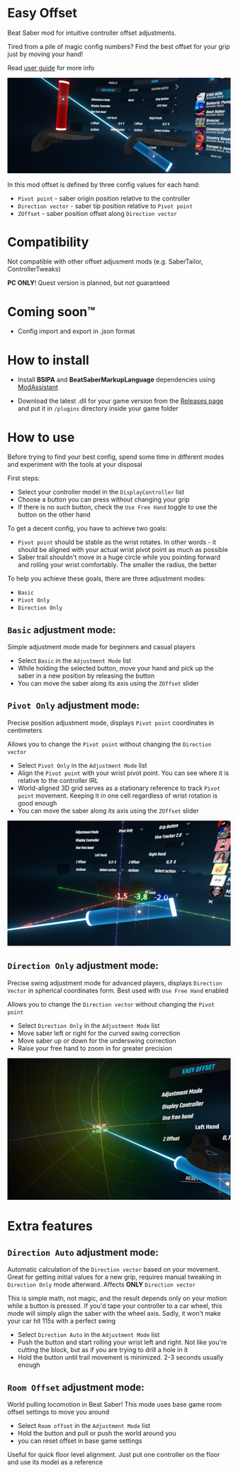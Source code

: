 # Easy Offset

Beat Saber mod for intuitive controller offset adjustments. 

Tired from a pile of magic config numbers? Find the best offset for your grip just by moving your hand!

Read [user guide](https://github.com/Reezonate/EasyOffset#how-to-use) for more info 

![About image](media/About.png)

In this mod offset is defined by three config values for each hand:

- `Pivot point` - saber origin position relative to the controller
- `Direction vector` - saber tip position relative to `Pivot point`
- `ZOffset` - saber position offset along `Direction vector`

# Compatibility

Not compatible with other offset adjusment mods (e.g. SaberTailor, ControllerTweaks)

**PC ONLY**! Quest version is planned, but not guaranteed

# Coming soon™
- Config import and export in .json format

# How to install
- Install **BSIPA** and **BeatSaberMarkupLanguage** dependencies using
 [ModAssistant](https://github.com/Assistant/ModAssistant)
  
- Download the latest .dll for your game version from the 
[Releases page](https://github.com/Reezonate/EasyOffset/releases)
and put it in `/plugins` directory inside your game folder

# How to use
Before trying to find your best config, spend some time in different modes and experiment with the tools at your disposal

First steps:
- Select your controller model in the `DisplayController` list
- Choose a button you can press without changing your grip
- If there is no such button, check the `Use Free Hand` toggle to use the button on the other hand

To get a decent config, you have to achieve two goals:
- `Pivot point` should be stable as the wrist rotates. In other words - it should be aligned with your actual wrist pivot point as much as possible
- Saber trail shouldn't move in a huge circle while you pointing forward and rolling your wrist comfortably. The smaller the radius, the better

To help you achieve these goals, there are three adjustment modes:
- `Basic`
- `Pivot Only`
- `Direction Only`

## `Basic` adjustment mode:
Simple adjustment mode made for beginners and casual players
- Select `Basic` in the `Adjustment Mode` list
- While holding the selected button, move your hand and pick up the saber in a new position by releasing the button
- You can move the saber along its axis using the `ZOffset` slider

## `Pivot Only` adjustment mode:
Precise position adjustment mode, displays `Pivot point` coordinates in centimeters

Allows you to change the `Pivot point` without changing the `Direction vector`

 - Select `Pivot Only` in the `Adjustment Mode` list
 - Align the `Pivot point` with your wrist pivot point. You can see where it is relative to the controller IRL
 - World-aligned 3D grid serves as a stationary reference to track `Pivot point` movement. 
   Keeping it in one cell regardless of wrist rotation is good enough
 - You can move the saber along its axis using the `ZOffset` slider

![Pivot Only mode preview](media/PivotOnly.png)

## `Direction Only` adjustment mode:
Precise swing adjustment mode for advanced players, displays `Direction Vector` in spherical coordinates form. Best used with `Use Free Hand` enabled

Allows you to change the `Direction vector` without changing the `Pivot point`

 - Select `Direction Only` in the `Adjustment Mode` list
 - Move saber left or right for the curved swing correction
 - Move saber up or down for the underswing correction
 - Raise your free hand to zoom in for greater precision

![Direction Only mode preview](media/DirectionOnly.png)

# Extra features

## `Direction Auto` adjustment mode:
Automatic calculation of the `Direction vector` based on your movement. Great for getting initial values for a new grip, requires manual tweaking in `Direction Only` mode afterward. 
Affects **ONLY** `Direction vector`

This is simple math, not magic, and the result depends only on your motion while a button is pressed. 
If you'd tape your controller to a car wheel, this mode will simply align the saber with the wheel axis. 
Sadly, it won't make your car hit 115s with a perfect swing

- Select `Direction Auto` in the `Adjustment Mode` list
- Push the button and start rolling your wrist left and right. 
  Not like you're cutting the block, but as if you are trying to drill a hole in it
- Hold the button until trail movement is minimized. 2-3 seconds usually enough

## `Room Offset` adjustment mode:
World pulling locomotion in Beat Saber! This mode uses base game room offset settings to move you around

- Select `Room offset` in the `Adjustment Mode` list
- Hold the button and pull or push the world around you
- you can reset offset in base game settings

Useful for quick floor level alignment. Just put one controller on the floor and use its model as a reference
